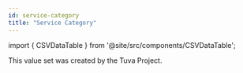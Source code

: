 ```yaml
---
id: service-category
title: "Service Category"
---
```


import { CSVDataTable } from '@site/src/components/CSVDataTable';

This value set was created by the Tuva Project.

<CSVDataTable csvUrl="https://raw.githubusercontent.com/tuva-health/claims_preprocessing/main/service_categories/value_set__service_category.csv" />
